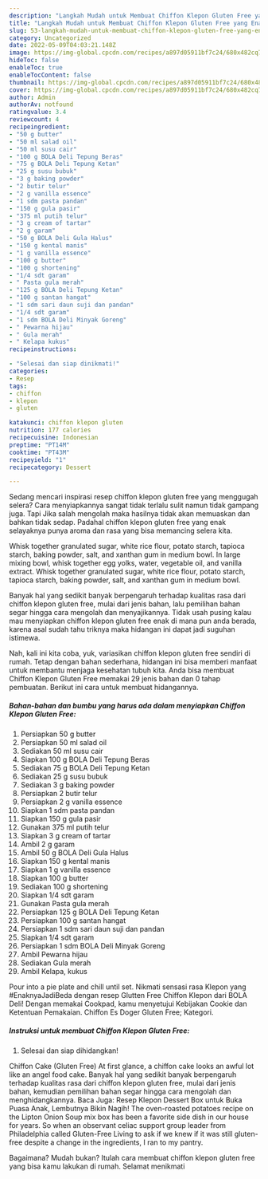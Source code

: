 ```yaml
---
description: "Langkah Mudah untuk Membuat Chiffon Klepon Gluten Free yang Enak, Buat Buka Puasa Bikin Ngiler"
title: "Langkah Mudah untuk Membuat Chiffon Klepon Gluten Free yang Enak, Buat Buka Puasa Bikin Ngiler"
slug: 53-langkah-mudah-untuk-membuat-chiffon-klepon-gluten-free-yang-enak-buat-buka-puasa-bikin-ngiler
category: Uncategorized
date: 2022-05-09T04:03:21.148Z
image: https://img-global.cpcdn.com/recipes/a897d05911bf7c24/680x482cq70/chiffon-klepon-gluten-free-foto-resep-utama.jpg
hideToc: false
enableToc: true
enableTocContent: false
thumbnail: https://img-global.cpcdn.com/recipes/a897d05911bf7c24/680x482cq70/chiffon-klepon-gluten-free-foto-resep-utama.jpg
cover: https://img-global.cpcdn.com/recipes/a897d05911bf7c24/680x482cq70/chiffon-klepon-gluten-free-foto-resep-utama.jpg
author: Admin
authorAv: notfound
ratingvalue: 3.4
reviewcount: 4
recipeingredient:
- "50 g butter"
- "50 ml salad oil"
- "50 ml susu cair"
- "100 g BOLA Deli Tepung Beras"
- "75 g BOLA Deli Tepung Ketan"
- "25 g susu bubuk"
- "3 g baking powder"
- "2 butir telur"
- "2 g vanilla essence"
- "1 sdm pasta pandan"
- "150 g gula pasir"
- "375 ml putih telur"
- "3 g cream of tartar"
- "2 g garam"
- "50 g BOLA Deli Gula Halus"
- "150 g kental manis"
- "1 g vanilla essence"
- "100 g butter"
- "100 g shortening"
- "1/4 sdt garam"
- " Pasta gula merah"
- "125 g BOLA Deli Tepung Ketan"
- "100 g santan hangat"
- "1 sdm sari daun suji dan pandan"
- "1/4 sdt garam"
- "1 sdm BOLA Deli Minyak Goreng"
- " Pewarna hijau"
- " Gula merah"
- " Kelapa kukus"
recipeinstructions:

- "Selesai dan siap dinikmati!"
categories:
- Resep
tags:
- chiffon
- klepon
- gluten

katakunci: chiffon klepon gluten 
nutrition: 177 calories
recipecuisine: Indonesian
preptime: "PT14M"
cooktime: "PT43M"
recipeyield: "1"
recipecategory: Dessert

---
```



Sedang mencari inspirasi resep chiffon klepon gluten free yang menggugah selera? Cara menyiapkannya sangat tidak terlalu sulit namun tidak gampang juga. Tapi Jika salah mengolah maka hasilnya tidak akan memuaskan dan bahkan tidak sedap. Padahal chiffon klepon gluten free yang enak selayaknya punya aroma dan rasa yang bisa memancing selera kita.


Whisk together granulated sugar, white rice flour, potato starch, tapioca starch, baking powder, salt, and xanthan gum in medium bowl. In large mixing bowl, whisk together egg yolks, water, vegetable oil, and vanilla extract. Whisk together granulated sugar, white rice flour, potato starch, tapioca starch, baking powder, salt, and xanthan gum in medium bowl.

Banyak hal yang sedikit banyak berpengaruh terhadap kualitas rasa dari chiffon klepon gluten free, mulai dari jenis bahan, lalu pemilihan bahan segar hingga cara mengolah dan menyajikannya. Tidak usah pusing kalau mau menyiapkan chiffon klepon gluten free enak di mana pun anda berada, karena asal sudah tahu triknya maka hidangan ini dapat jadi suguhan istimewa.


Nah, kali ini kita coba, yuk, variasikan chiffon klepon gluten free sendiri di rumah. Tetap dengan bahan sederhana, hidangan ini bisa memberi manfaat untuk membantu menjaga kesehatan tubuh kita. Anda bisa membuat Chiffon Klepon Gluten Free memakai 29 jenis bahan dan 0 tahap pembuatan. Berikut ini cara untuk membuat hidangannya.

<!--inarticleads1-->

##### Bahan-bahan dan bumbu yang harus ada dalam menyiapkan Chiffon Klepon Gluten Free:

1. Persiapkan 50 g butter
1. Persiapkan 50 ml salad oil
1. Sediakan 50 ml susu cair
1. Siapkan 100 g BOLA Deli Tepung Beras
1. Sediakan 75 g BOLA Deli Tepung Ketan
1. Sediakan 25 g susu bubuk
1. Sediakan 3 g baking powder
1. Persiapkan 2 butir telur
1. Persiapkan 2 g vanilla essence
1. Siapkan 1 sdm pasta pandan
1. Siapkan 150 g gula pasir
1. Gunakan 375 ml putih telur
1. Siapkan 3 g cream of tartar
1. Ambil 2 g garam
1. Ambil 50 g BOLA Deli Gula Halus
1. Siapkan 150 g kental manis
1. Siapkan 1 g vanilla essence
1. Siapkan 100 g butter
1. Sediakan 100 g shortening
1. Siapkan 1/4 sdt garam
1. Gunakan  Pasta gula merah
1. Persiapkan 125 g BOLA Deli Tepung Ketan
1. Persiapkan 100 g santan hangat
1. Persiapkan 1 sdm sari daun suji dan pandan
1. Siapkan 1/4 sdt garam
1. Persiapkan 1 sdm BOLA Deli Minyak Goreng
1. Ambil  Pewarna hijau
1. Sediakan  Gula merah
1. Ambil  Kelapa, kukus


Pour into a pie plate and chill until set. Nikmati sensasi rasa Klepon yang #EnaknyaJadiBeda dengan resep Glutten Free Chiffon Klepon dari BOLA Deli! Dengan memakai Cookpad, kamu menyetujui Kebijakan Cookie dan Ketentuan Pemakaian. Chiffon Es Doger Gluten Free; Kategori. 

<!--inarticleads2-->

##### Instruksi untuk membuat Chiffon Klepon Gluten Free:


1. Selesai dan siap dihidangkan!

Chiffon Cake (Gluten Free) At first glance, a chiffon cake looks an awful lot like an angel food cake. Banyak hal yang sedikit banyak berpengaruh terhadap kualitas rasa dari chiffon klepon gluten free, mulai dari jenis bahan, kemudian pemilihan bahan segar hingga cara mengolah dan menghidangkannya. Baca Juga: Resep Klepon Dessert Box untuk Buka Puasa Anak, Lembutnya Bikin Nagih! The oven-roasted potatoes recipe on the Lipton Onion Soup mix box has been a favorite side dish in our house for years. So when an observant celiac support group leader from Philadelphia called Gluten-Free Living to ask if we knew if it was still gluten-free despite a change in the ingredients, I ran to my pantry. 

Bagaimana? Mudah bukan? Itulah cara membuat chiffon klepon gluten free yang bisa kamu lakukan di rumah. Selamat menikmati
